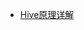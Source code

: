- [Hive原理详解](https://blog.csdn.net/ForgetThatNight/article/details/79632364?utm_medium=distribute.pc_relevant.none-task-blog-BlogCommendFromMachineLearnPai2-2.baidujs&dist_request_id=4694d004-8cf9-4edb-9003-8a383044e77b&depth_1-utm_source=distribute.pc_relevant.none-task-blog-BlogCommendFromMachineLearnPai2-2.baidujs)
